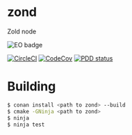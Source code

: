 # zond
Zold node

![EO badge](https://www.elegantobjects.org/badge.svg)

[![CircleCI](https://circleci.com/gh/DronMDF/zond.svg?style=shield)](https://circleci.com/gh/DronMDF/zond)
[![CodeCov](https://codecov.io/gh/DronMDF/zond/branch/master/graph/badge.svg)](https://codecov.io/gh/DronMDF/zond)
[![PDD status](http://www.0pdd.com/svg?name=DronMDF/zond)](http://www.0pdd.com/p?name=DronMDF/zond)

# Building

```sh
$ conan install <path to zond> --build
$ cmake -GNinja <path to zond>
$ ninja
$ ninja test
```
